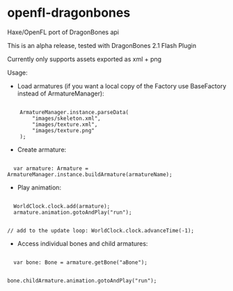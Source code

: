 openfl-dragonbones
==================

Haxe/OpenFL port of DragonBones api

This is an alpha release, tested with DragonBones 2.1 Flash Plugin

Currently only supports assets exported as xml + png

Usage:

- Load armatures (if you want a local copy of the Factory use BaseFactory instead of ArmatureManager):

<code>
	ArmatureManager.instance.parseData(		
		"images/skeleton.xml", 
		"images/texture.xml",
		"images/texture.png" 
	);	
</code>

- Create armature:

<code>
  var armature: Armature = ArmatureManager.instance.buildArmature(armatureName);
</code>  

- Play animation:

<code>
  WorldClock.clock.add(armature);
  armature.animation.gotoAndPlay("run");
  
  // add to the update loop:
  WorldClock.clock.advanceTime(-1);
</code>  

- Access individual bones and child armatures:  

<code>
  var bone: Bone = armature.getBone("aBone");
  
  bone.childArmature.animation.gotoAndPlay("run");
</code>
